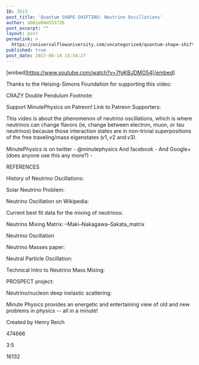 ```yaml
---
ID: 3513
post_title: 'Quantum SHAPE-SHIFTING: Neutrino Oscillations'
author: abbie04m553726
post_excerpt: ""
layout: post
permalink: >
  https://universalflowuniversity.com/uncategorized/quantum-shape-shifting-neutrino-oscillations/
published: true
post_date: 2017-06-14 15:54:27
---
```

[embed]https://www.youtube.com/watch?v=7fgKBJDMO54[/embed]<br>
<p>Thanks to the Heising-Simons Foundation for supporting this video: 

CRAZY Double Pendulum Footnote:  

Support MinutePhysics on Patreon! 
Link to Patreon Supporters: 

This video is about the phenomenon of neutrino oscillations, which is where neutrinos can change flavors (ie, change between electron, muon, or tau neutrinos) because those interaction states are in non-trivial superpositions of the free traveling/mass eigenstates (𝜈1, 𝜈2 and 𝜈3).

MinutePhysics is on twitter - @minutephysics
And facebook - 
And Google+ (does anyone use this any more?) - 

REFERENCES

History of Neutrino Oscillations: 

Solar Neutrino Problem: 

Neutrino Oscillation on Wikipedia: 

Current best fit data for the mixing of neutrinos: 

Neutrino Mixing Matrix: –Maki–Nakagawa–Sakata_matrix

Neutrino Oscillation 

Neutrino Masses paper: 

Neutral Particle Oscillation: 

Technical Intro to Neutrino Mass Mixing: 

PROSPECT project: 

Neutrino/nucleon deep inelastic scattering: 

Minute Physics provides an energetic and entertaining view of old and new problems in physics -- all in a minute!

Created by Henry Reich</p>
<p>474666</p>
<p>3:5</p>
<p>16132</p>
<br></br>